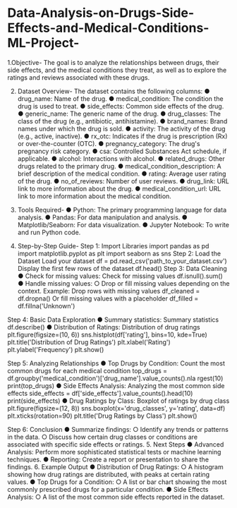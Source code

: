 # Data-Analysis-on-Drugs-Side-Effects-and-Medical-Conditions-ML-Project-

1.Objective-
The goal is to analyze the relationships between drugs, their side effects, and the medical conditions they treat, as well as to explore the ratings and reviews associated with these drugs.

2. Dataset Overview-
The dataset contains the following columns:
● drug_name: Name of the drug.
● medical_condition: The condition the drug is used to treat.
● side_effects: Common side effects of the drug.
● generic_name: The generic name of the drug.
● drug_classes: The class of the drug (e.g., antibiotic, antihistamine).
● brand_names: Brand names under which the drug is sold.
● activity: The activity of the drug (e.g., active, inactive).
● rx_otc: Indicates if the drug is prescription (Rx) or over-the-counter (OTC).
● pregnancy_category: The drug's pregnancy risk category.
● csa: Controlled Substances Act schedule, if applicable.
● alcohol: Interactions with alcohol.
● related_drugs: Other drugs related to the primary drug.
● medical_condition_description: A brief description of the medical
condition.
● rating: Average user rating of the drug.
● no_of_reviews: Number of user reviews.
● drug_link: URL link to more information about the drug.
● medical_condition_url: URL link to more information about the medical
condition.

3. Tools Required-
● Python: The primary programming language for data analysis.
● Pandas: For data manipulation and analysis.
● Matplotlib/Seaborn: For data visualization.
● Jupyter Notebook: To write and run Python code.
4. Step-by-Step Guide-
Step 1: Import Libraries
import pandas as pd
import matplotlib.pyplot as plt
import seaborn as sns
Step 2: Load the Dataset
Load your dataset
df = pd.read_csv('path_to_your_dataset.csv')
Display the first few rows of the dataset
df.head()
Step 3: Data Cleaning
● Check for missing values:
Check for missing values
df.isnull().sum()
● Handle missing values:
○ Drop or fill missing values depending on the context.
Example: Drop rows with missing values
df_cleaned = df.dropna()
 Or fill missing values with a placeholder
df_filled = df.fillna('Unknown')

Step 4: Basic Data Exploration
● Summary statistics:
 Summary statistics
df.describe()
● Distribution of Ratings:
 Distribution of drug ratings
plt.figure(figsize=(10, 6))
sns.histplot(df['rating'], bins=10, kde=True)
plt.title('Distribution of Drug Ratings')
plt.xlabel('Rating')
plt.ylabel('Frequency')
plt.show()

Step 5: Analyzing Relationships
● Top Drugs by Condition:
Count the most common drugs for each medical condition
top_drugs =
df.groupby('medical_condition')['drug_name'].value_counts().nla
rgest(10)
print(top_drugs)
● Side Effects Analysis:
Analyzing the most common side effects
side_effects = df['side_effects'].value_counts().head(10)
print(side_effects)
● Drug Ratings by Class:
Boxplot of ratings by drug class
plt.figure(figsize=(12, 8))
sns.boxplot(x='drug_classes', y='rating', data=df)
plt.xticks(rotation=90)
plt.title('Drug Ratings by Class')
plt.show()

Step 6: Conclusion
● Summarize findings:
○ Identify any trends or patterns in the data.
○ Discuss how certain drug classes or conditions are associated with
specific side effects or ratings.
5. Next Steps
● Advanced Analysis: Perform more sophisticated statistical tests or machine
learning techniques.
● Reporting: Create a report or presentation to share the findings.
6. Example Output
● Distribution of Drug Ratings:
○ A histogram showing how drug ratings are distributed, with peaks at
certain rating values.
● Top Drugs for a Condition:
○ A list or bar chart showing the most commonly prescribed drugs for a
particular condition.
● Side Effects Analysis:
○ A list of the most common side effects reported in the dataset.
